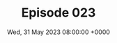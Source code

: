 ---
title: Episode 023
date: Wed, 31 May 2023 08:00:00 +0000
eptype: full
episode_number: 23

# provide these
alm_description: 

# find these
show_source: Slow Burn
original_title: ABC
original_subtitle: How Clarence Thomas went from an aspiring priest to a campus radical.
original_description: "Growing up in Georgia, Clarence Thomas wanted to make his mark. His goal was to become his hometown’s first Black Catholic priest. But in the 1960s, he abandoned that dream. Instead, he embraced campus activism and the teachings of Malcolm X. Season 8 of Slow Burn is produced by Joel Anderson, Sophie Summergrad, Sam Kim, and Sofie Kodner. Josh Levin is the editorial director of Slow Burn. Derek John is Slate’s executive producer of narrative podcasts. Susan Matthews is Slate’s executive editor. Editorial direction by Josh Levin, Derek John, and Joel Meyer. Merritt Jacob is Slate’s senior technical director. Our theme music is composed by Alexis Cuadrado. Artwork by Ivylise Simones. Learn more about your ad choices."
podcast_url: "https://www.podtrac.com/pts/redirect.mp3/pdst.fm/e/verifi.podscribe.com/rss/p/chtbl.com/track/28D492/traffic.megaphone.fm/SLT2512942156.mp3"
audio_type: "audio/mpeg"
duration: 3271
---